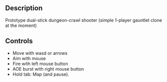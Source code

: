 Description
-----------

Prototype dual-stick dungeon-crawl shooter (simple 1-player gauntlet clone at the moment)

Controls
--------

* Move with wasd or arrows
* Aim with mouse
* Fire with left mouse button
* AOE burst with right mouse button
* Hold tab: Map (and pause).